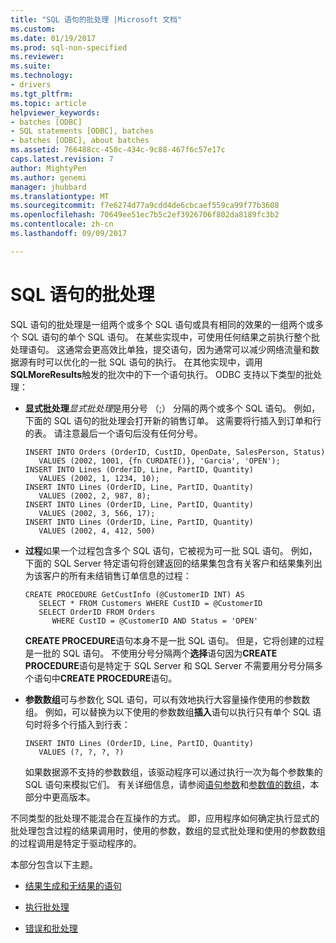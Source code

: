```yaml
---
title: "SQL 语句的批处理 |Microsoft 文档"
ms.custom: 
ms.date: 01/19/2017
ms.prod: sql-non-specified
ms.reviewer: 
ms.suite: 
ms.technology:
- drivers
ms.tgt_pltfrm: 
ms.topic: article
helpviewer_keywords:
- batches [ODBC]
- SQL statements [ODBC], batches
- batches [ODBC], about batches
ms.assetid: 766488cc-450c-434c-9c88-467f6c57e17c
caps.latest.revision: 7
author: MightyPen
ms.author: genemi
manager: jhubbard
ms.translationtype: MT
ms.sourcegitcommit: f7e6274d77a9cdd4de6cbcaef559ca99f77b3608
ms.openlocfilehash: 70649ee51ec7b5c2ef3926706f802da8189fc3b2
ms.contentlocale: zh-cn
ms.lasthandoff: 09/09/2017

---
```

# <a name="batches-of-sql-statements"></a>SQL 语句的批处理
SQL 语句的批处理是一组两个或多个 SQL 语句或具有相同的效果的一组两个或多个 SQL 语句的单个 SQL 语句。 在某些实现中，可使用任何结果之前执行整个批处理语句。 这通常会更高效比单独，提交语句，因为通常可以减少网络流量和数据源有时可以优化的一批 SQL 语句的执行。 在其他实现中，调用**SQLMoreResults**触发的批次中的下一个语句执行。 ODBC 支持以下类型的批处理：  
  
-   **显式批处理***显式批处理*是用分号 （;） 分隔的两个或多个 SQL 语句。 例如，下面的 SQL 语句的批处理会打开新的销售订单。 这需要将行插入到订单和行的表。 请注意最后一个语句后没有任何分号。  
  
    ```  
    INSERT INTO Orders (OrderID, CustID, OpenDate, SalesPerson, Status)  
       VALUES (2002, 1001, {fn CURDATE()}, 'Garcia', 'OPEN');  
    INSERT INTO Lines (OrderID, Line, PartID, Quantity)  
       VALUES (2002, 1, 1234, 10);  
    INSERT INTO Lines (OrderID, Line, PartID, Quantity)  
       VALUES (2002, 2, 987, 8);  
    INSERT INTO Lines (OrderID, Line, PartID, Quantity)  
       VALUES (2002, 3, 566, 17);  
    INSERT INTO Lines (OrderID, Line, PartID, Quantity)  
       VALUES (2002, 4, 412, 500)  
    ```  
  
-   **过程**如果一个过程包含多个 SQL 语句，它被视为可一批 SQL 语句。 例如，下面的 SQL Server 特定语句将创建返回的结果集包含有关客户和结果集列出为该客户的所有未结销售订单信息的过程：  
  
    ```  
    CREATE PROCEDURE GetCustInfo (@CustomerID INT) AS  
       SELECT * FROM Customers WHERE CustID = @CustomerID  
       SELECT OrderID FROM Orders  
          WHERE CustID = @CustomerID AND Status = 'OPEN'  
    ```  
  
     **CREATE PROCEDURE**语句本身不是一批 SQL 语句。 但是，它将创建的过程是一批的 SQL 语句。 不使用分号分隔两个**选择**语句因为**CREATE PROCEDURE**语句是特定于 SQL Server 和 SQL Server 不需要用分号分隔多个语句中**CREATE PROCEDURE**语句。  
  
-   **参数数组**可与参数化 SQL 语句，可以有效地执行大容量操作使用的参数数组。 例如，可以替换为以下使用的参数数组**插入**语句以执行只有单个 SQL 语句时将多个行插入到行表：  
  
    ```  
    INSERT INTO Lines (OrderID, Line, PartID, Quantity)  
       VALUES (?, ?, ?, ?)  
    ```  
  
     如果数据源不支持的参数数组，该驱动程序可以通过执行一次为每个参数集的 SQL 语句来模拟它们。 有关详细信息，请参阅[语句参数](../../../odbc/reference/develop-app/statement-parameters.md)和[参数值的数组](../../../odbc/reference/develop-app/arrays-of-parameter-values.md)，本部分中更高版本。  
  
 不同类型的批处理不能混合在互操作的方式。 即，应用程序如何确定执行显式的批处理包含过程的结果调用时，使用的参数，数组的显式批处理和使用的参数数组的过程调用是特定于驱动程序的。  
  
 本部分包含以下主题。  
  
-   [结果生成和无结果的语句](../../../odbc/reference/develop-app/result-generating-and-result-free-statements.md)  
  
-   [执行批处理](../../../odbc/reference/develop-app/executing-batches.md)  
  
-   [错误和批处理](../../../odbc/reference/develop-app/errors-and-batches.md)
